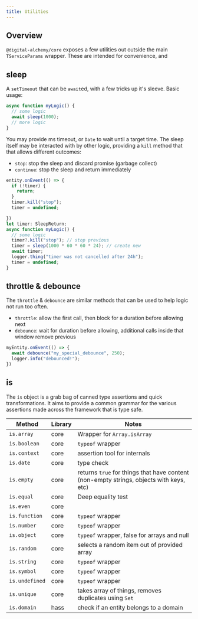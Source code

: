 ```yaml
---
title: Utilities
---
```


## Overview

`@digital-alchemy/core` exposes a few utilities out outside the main `TServiceParams` wrapper.
These are intended for convenience, and

## sleep

A `setTimeout` that can be `await`ed, with a few tricks up it's sleeve. Basic usage:

```typescript
async function myLogic() {
  // some logic
  await sleep(1000);
  // more logic
}
```

You may provide ms timeout, or `Date` to wait until a target time.
The sleep itself may be interacted with by other logic, providing a `kill` method that that allows different outcomes:

- `stop`: stop the sleep and discard promise (garbage collect)
- `continue`: stop the sleep and return immediately

```typescript
entity.onEvent(() => {
  if (!timer) {
    return;
  }
  timer.kill("stop");
  timer = undefined;

})
let timer: SleepReturn;
async function myLogic() {
  // some logic
  timer?.kill("stop"); // stop previous
  timer = sleep(1000 * 60 * 60 * 24); // create new
  await timer;
  logger.thing("timer was not cancelled after 24h");
  timer = undefined;
}
```
## throttle & debounce

The `throttle` & `debounce` are similar methods that can be used to help logic not run too often.

- `throttle`: allow the first call, then block for a duration before allowing next
- `debounce`: wait for duration before allowing, additional calls inside that window remove previous

```typescript
myEntity.onEvent(() => {
  await debounce("my_special_debounce", 250);
  logger.info("debounced!");
})
```

## is

The `is` object is a grab bag of canned type assertions and quick transformations.
It aims to provide a common grammar for the various assertions made across the framework that is type safe.

| Method | Library | Notes |
| --- | --- | --- |
| `is.array` | core | Wrapper for `Array.isArray` |
| `is.boolean` | core | `typeof` wrapper |
| `is.context` | core | assertion tool for internals |
| `is.date` | core | type check |
| `is.empty` | core | returns `true` for things that have content (non-empty strings, objects with keys, etc) |
| `is.equal` | core | Deep equality test |
| `is.even` | core |  |
| `is.function` | core | `typeof` wrapper |
| `is.number` | core | `typeof` wrapper |
| `is.object` | core | `typeof` wrapper, false for arrays and null |
| `is.random` | core | selects a random item out of provided array |
| `is.string` | core | `typeof` wrapper |
| `is.symbol` | core | `typeof` wrapper |
| `is.undefined` | core | `typeof` wrapper |
| `is.unique` | core | takes array of things, removes duplicates using `Set` |
| `is.domain` | hass | check if an entity belongs to a domain |
